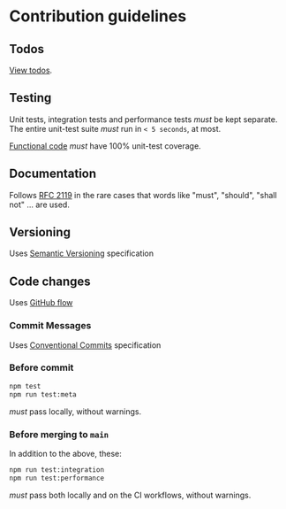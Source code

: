 # Contribution guidelines

## Todos

[View todos][todos].

## Testing

Unit tests, integration tests and performance tests *must* be kept separate.  
The entire unit-test suite *must* run in `< 5 seconds`, at most.

[Functional code][func-req] *must* have 100% unit-test coverage.

## Documentation

Follows [RFC 2119][rfc-2119] in the rare cases that words like "must",
"should", "shall not" ... are used.

## Versioning

Uses [Semantic Versioning][semver] specification

## Code changes

Uses [GitHub flow][github-flow]

### Commit Messages

Uses [Conventional Commits][conv-comm] specification

### Before commit

```bash
npm test
npm run test:meta
```

*must* pass locally, without warnings.

### Before merging to `main`

In addition to the above, these:

```bash
npm run test:integration
npm run test:performance
```

*must* pass both locally and on the CI workflows, without warnings.

[todos]: ./TODO.md
[workflows]: ./workflows
[semver]: https://semver.org/
[conv-comm]: https://www.conventionalcommits.org/en/v1.0.0/#summary
[github-flow]: https://docs.github.com/en/get-started/using-github/github-flow
[func-req]: https://en.wikipedia.org/wiki/Functional_requirement
[non-func-req]: https://en.wikipedia.org/wiki/Non-functional_requirement
[rfc-2119]: https://www.ietf.org/rfc/rfc2119.txt

